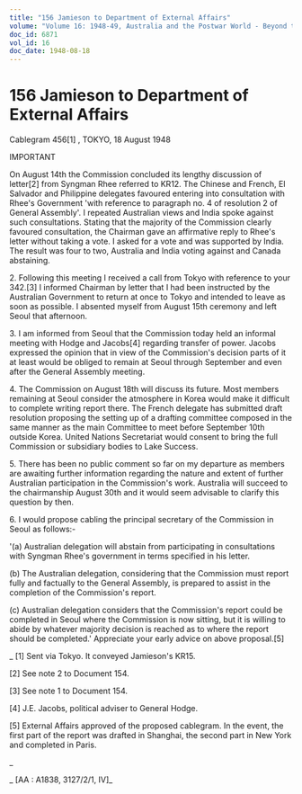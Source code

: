 ```yaml
---
title: "156 Jamieson to Department of External Affairs"
volume: "Volume 16: 1948-49, Australia and the Postwar World - Beyond the Region"
doc_id: 6871
vol_id: 16
doc_date: 1948-08-18
---
```


# 156 Jamieson to Department of External Affairs

Cablegram 456[1] , TOKYO, 18 August 1948

IMPORTANT

On August 14th the Commission concluded its lengthy discussion of letter[2] from Syngman Rhee referred to KR12. The Chinese and French, El Salvador and Philippine delegates favoured entering into consultation with Rhee's Government 'with reference to paragraph no. 4 of resolution 2 of General Assembly'. I repeated Australian views and India spoke against such consultations. Stating that the majority of the Commission clearly favoured consultation, the Chairman gave an affirmative reply to Rhee's letter without taking a vote. I asked for a vote and was supported by India. The result was four to two, Australia and India voting against and Canada abstaining.

2\. Following this meeting I received a call from Tokyo with reference to your 342.[3] I informed Chairman by letter that I had been instructed by the Australian Government to return at once to Tokyo and intended to leave as soon as possible. I absented myself from August 15th ceremony and left Seoul that afternoon.

3\. I am informed from Seoul that the Commission today held an informal meeting with Hodge and Jacobs[4] regarding transfer of power. Jacobs expressed the opinion that in view of the Commission's decision parts of it at least would be obliged to remain at Seoul through September and even after the General Assembly meeting.

4\. The Commission on August 18th will discuss its future. Most members remaining at Seoul consider the atmosphere in Korea would make it difficult to complete writing report there. The French delegate has submitted draft resolution proposing the setting up of a drafting committee composed in the same manner as the main Committee to meet before September 10th outside Korea. United Nations Secretariat would consent to bring the full Commission or subsidiary bodies to Lake Success.

5\. There has been no public comment so far on my departure as members are awaiting further information regarding the nature and extent of further Australian participation in the Commission's work. Australia will succeed to the chairmanship August 30th and it would seem advisable to clarify this question by then.

6\. I would propose cabling the principal secretary of the Commission in Seoul as follows:-

'(a) Australian delegation will abstain from participating in consultations with Syngman Rhee's government in terms specified in his letter.

(b) The Australian delegation, considering that the Commission must report fully and factually to the General Assembly, is prepared to assist in the completion of the Commission's report.

(c) Australian delegation considers that the Commission's report could be completed in Seoul where the Commission is now sitting, but it is willing to abide by whatever majority decision is reached as to where the report should be completed.' Appreciate your early advice on above proposal.[5]

_ [1] Sent via Tokyo. It conveyed Jamieson's KR15.

[2] See note 2 to Document 154.

[3] See note 1 to Document 154.

[4] J.E. Jacobs, political adviser to General Hodge.

[5] External Affairs approved of the proposed cablegram. In the event, the first part of the report was drafted in Shanghai, the second part in New York and completed in Paris.

_

_ [AA : A1838, 3127/2/1, IV]_
